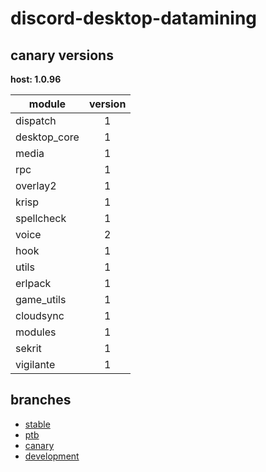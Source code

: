 # discord-desktop-datamining

## canary versions

**host: 1.0.96**

| module | version |
| ------ | :-----: |
| dispatch | 1 |
| desktop_core | 1 |
| media | 1 |
| rpc | 1 |
| overlay2 | 1 |
| krisp | 1 |
| spellcheck | 1 |
| voice | 2 |
| hook | 1 |
| utils | 1 |
| erlpack | 1 |
| game_utils | 1 |
| cloudsync | 1 |
| modules | 1 |
| sekrit | 1 |
| vigilante | 1 |

## branches

- [stable](https://github.com/OpenAsar/discord-desktop-datamining/tree/stable)
- [ptb](https://github.com/OpenAsar/discord-desktop-datamining/tree/ptb)
- [canary](https://github.com/OpenAsar/discord-desktop-datamining/tree/canary)
- [development](https://github.com/OpenAsar/discord-desktop-datamining/tree/development)
